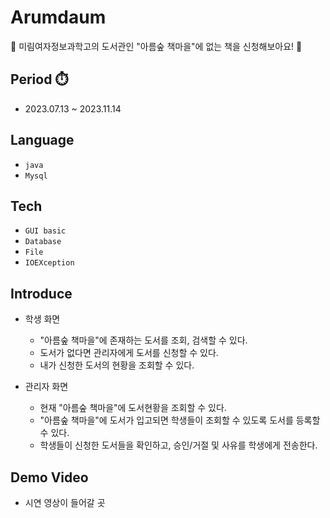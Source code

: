 # Arumdaum
📖 미림여자정보과학고의 도서관인 "아름숲 책마을"에 없는 책을 신청해보아요! 📖<br>

## Period ⏱️
- 2023.07.13 ~ 2023.11.14 </br>

## Language
- ```java```
- ```Mysql```

## Tech
- ```GUI basic```
- ```Database```
- ```File```
- ```IOEXception```

## Introduce
  * 학생 화면
    * "아름숲 책마을"에 존재하는 도서를 조회, 검색할 수 있다.
    * 도서가 없다면 관리자에게 도서를 신청할 수 있다.
    * 내가 신청한 도서의 현황을 조회할 수 있다.
      
  * 관리자 화면
    * 현재 "아름숲 책마을"에 도서현황을 조회할 수 있다.
    * "아름숲 책마을"에 도서가 입고되면 학생들이 조회할 수 있도록 도서를 등록할 수 있다.
    * 학생들이 신청한 도서들을 확인하고, 승인/거절 및 사유를 학생에게 전송한다.

## Demo Video
- 시연 영상이 들어갈 곳
